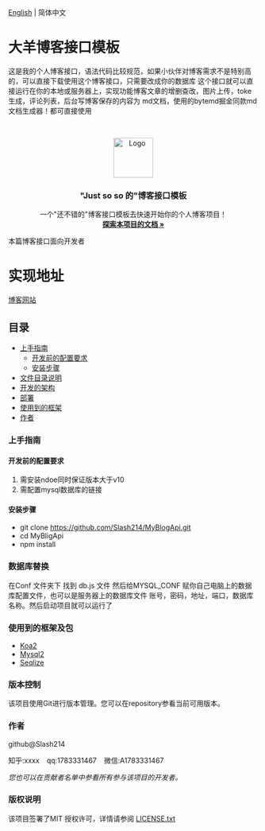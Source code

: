 [English](./README.EN.md) | 简体中文

# 大羊博客接口模板
这是我的个人博客接口，语法代码比较规范，如果小伙伴对博客需求不是特别高的，可以直接下载使用这个博客接口，只需要改成你的数据库
这个接口就可以直接运行在你的本地或服务器上，实现功能博客文章的增删查改，图片上传，toke生成，评论列表，后台写博客保存的内容为
md文档，使用的bytemd掘金同款md文档生成器！都可直接使用 

<!-- PROJECT SHIELDS -->

<!-- PROJECT LOGO -->
<br />

<p align="center">
  <a href="https://github.com/Slash214/MyBlogApi.git">
    <img src="images/logo.png" alt="Logo" width="80" height="80">
  </a>

  <h3 align="center">"Just so so 的"博客接口模板</h3>
  <p align="center">
    一个"还不错的"博客接口模板去快速开始你的个人博客项目！
    <br />
    <a href="#"><strong>探索本项目的文档 »</strong></a>
  </p>

</p>


 本篇博客接口面向开发者
# 实现地址
[博客网站](https://jayyyds.cn)

## 目录

- [上手指南](#上手指南)
  - [开发前的配置要求](#开发前的配置要求)
  - [安装步骤](#安装步骤)
- [文件目录说明](#文件目录说明)
- [开发的架构](#开发的架构)
- [部署](#部署)
- [使用到的框架](#使用到的框架)
- [作者](#作者)

### 上手指南

#### 开发前的配置要求
1. 需安装ndoe同时保证版本大于v10 
2. 需配置mysql数据库的链接

#### **安装步骤**
-   git clone  https://github.com/Slash214/MyBlogApi.git
-   cd MyBligApi
-   npm install

### 数据库替换
在Conf 文件夹下 找到 db.js 文件 然后给MYSQL_CONF
赋你自己电脑上的数据库配置文件，也可以是服务器上的数据库文件
账号，密码，地址，端口，数据库名称。然后启动项目就可以运行了


### 使用到的框架及包

- [Koa2](https://getbootstrap.com)
- [Mysql2](https://jquery.com)
- [Seqlize](https://laravel.com)

### 版本控制
该项目使用Git进行版本管理。您可以在repository参看当前可用版本。

### 作者

github@Slash214

知乎:xxxx  &ensp; qq:1783331467 &ensp; 微信:A1783331467    

 *您也可以在贡献者名单中参看所有参与该项目的开发者。*
### 版权说明

该项目签署了MIT 授权许可，详情请参阅 [LICENSE.txt](./LICENSE.txt)




